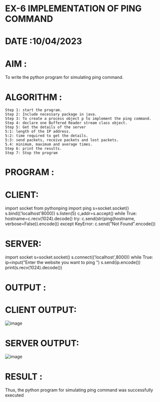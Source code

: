 # EX-6 IMPLEMENTATION OF PING COMMAND

# DATE :10/04/2023

# AIM :
To write the python program for simulating ping command.



# ALGORITHM :
```
Step 1: start the program.
Step 2: Include necessary package in java.
Step 3: To create a process object p to implement the ping command.
Step 4: declare one Buffered Reader stream class object.
Step 5: Get the details of the server
5:1: length of the IP address.
5:2: time required to get the details.
5:3: send packets, receive packets and lost packets.
5.4: minimum, maximum and average times.
Step 6: print the results.
Step 7: Stop the program
```


# PROGRAM :

# CLIENT:

import socket
from pythonping import ping
s=socket.socket()
s.bind(('localhost'8000))
s.listen(5)
c,addr=s.accept()
while True:
hostname=c.recv(1024).decode()
try:
c.send(str(ping(hostname, verbose=False)).encode())
except KeyError:
c.send("Not Found".encode())

# SERVER:

import socket
s=socket.socket()
s.connect(('localhost',8000))
while True:
ip=input("Enter the website you want to ping ")
s.send(ip.encode())
print(s.recv(1024).decode())



# OUTPUT :

# CLIENT OUTPUT:

![image](https://github.com/kasivishvanathV/EX-6/assets/118787417/046fff4d-de12-4983-a9c7-be0d8ef013ab)

# SERVER OUTPUT:

![image](https://github.com/kasivishvanathV/EX-6/assets/118787417/0ab819c0-8e15-4d65-8a80-25f1558df260)


# RESULT :
Thus, the python program for simulating ping command was successfully executed
